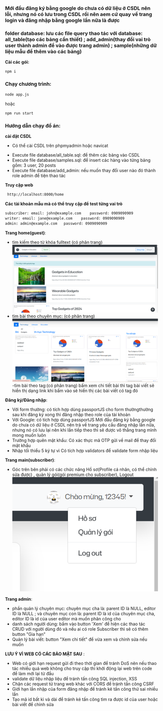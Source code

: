 ### **Mới đầu đăng ký bằng google do chưa có dữ liệu ở CSDL nên lỗi, nhưng nó có lưu trong CSDL rồi nên aem cứ quay về trang login và đăng nhập bằng google lần nữa là được**
### **folder database: lưu các file query thao tác với database: all_table(tạo các bảng cần thiết) ; add_admin(thay đổi vai trò user thành admin để vào được trang admin) ; sample(những dữ liệu mẫu để thêm vào các bảng)**

**Cài các gói:**
```sh
npm i
```

### Chạy chương trình:
```sh
node app.js
```
hoặc
```sh
npm run start
```
### Hướng dẫn chạy đồ án:
**cài đặt CSDL**
- Có thể cài CSDL trên phpmyadmin hoặc navicat
+ Execute file database/all_table.sql: để thêm các bảng vào CSDL
+ Execute file database/samples.sql: để insert các hàng vào từng bảng gồm: 3 user, 20 posts
+ Execute file database/add_admin: nếu muốn thay đổi user nào đó thành role admin để tiện thao tác
  
**Truy cập web**
```sh
 http://localhost:8000/home
```
**Các tài khoản mẫu mà có thể truy cập để test từng vai trò**
```sh
subscriber: email: john@example.com    password: 0909090909
writer: email: jane@example.com    password: 0909090909
admin: admin@example.com   password: 0909090909
```
**Trang home(guest)**:
- tìm kiếm theo từ khóa fulltext (có phân trang)
<img width="500" alt="Screenshot" src="./imgREADME/guest1.png"><br>
- tìm bài theo chuyên mục: (có phân trang)
<img width="500" alt="Screenshot" src="./imgREADME/guest2.png"><br>
-tìm bài theo tag:(có phân trang) bấm xem chi tiết bài thì tag bài viết sẽ hiển thị dạng link khi bấm vào sẽ hiển thị các bài viết có tag đó

**Đăng ký/Đăng nhập**:
- Với form thường:
 có tích hợp dùng passportJS cho form thườngthường
 sau khi đăng ký xong thì đăng nhập theo role của tài khoản
- Với Google:
 có tích hợp dùng passportJS
 Mới đầu đăng ký bằng google do chưa có dữ liệu ở CSDL nên trả về trang yêu cầu đăng nhập lần nữa, nhưng nó có lưu lại nên khi lần tiếp theo thì sẽ được vô thẳng trang mình mong muốn luôn 
- Trường hợp quên mật khẩu:
 Có xác thực mã OTP gửi về mail để thay đổi mật khẩu
- Nhập tối thiểu 5 ký tự vì Có tích hợp validators để validate form nhập liệu

**Trang main(subscriber)**:
- Góc trên bên phải có các chức năng Hồ sơ(Profile cá nhân, có thể chỉnh sửa được) , quản lý gói(gói premium cho subscriber), Logout
<img width="500" alt="Screenshot" src="./imgREADME/main1.png"><br>

**Trang admin**:
- phần quản lý chuyên mục: chuyên mục cha là: parent ID là NULL, editor ID là NULL ; và chuyên mục con là: parent ID là id của chuyên mục cha, editor ID là id của user editor mà muốn phân công cho
- danh sách người dùng: bấm vào button 'Xem' để hiện các thao tác CRUD với người dùng đó và nếu ai có role Subscriber thì sẽ có thêm button "Gia hạn"
- Quản lý bài viết: button "Xem chi tiết" để vừa xem và chỉnh sửa nếu muốn

**LƯU Ý VÌ WEB CÓ CÁC BẢO MẬT SAU** :
- Web có giới hạn request gửi đi theo thời gian để tránh DoS nên nếu thao tác nhiều quá web không cho truy cập thì khởi động lại web trên code để làm mới lại từ đầu
- validate dữ liệu nhập liệu để tránh tấn công SQL injection, XSS
- Chặn các request từ trang web khác với CORS để tránh tấn công CSRF
- Giới hạn lần nhập của form đăng nhập để tránh kẻ tấn công thử sai nhiều lần
- Tạo mã id bất kì và dài để tránh kẻ tấn công tìm ra được id của user hoặc bài viết để chỉnh sửa
